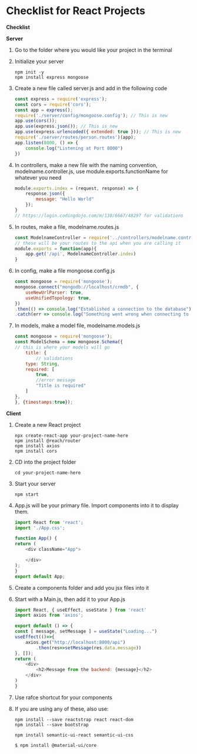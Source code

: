 # Checklist for React Projects

**Checklist**

**Server**
1. Go to the folder where you would like your project in the terminal
1. Initialize your server
    ```
    npm init -y
    npm install express mongoose
    ```
1. Create a new file called server.js and add in the following code
    ```js
    const express = require('express');
    const cors = require('cors');
    const app = express();
    require('./server/config/mongoose.config'); // This is new
    app.use(cors());
    app.use(express.json()); // This is new
    app.use(express.urlencoded({ extended: true })); // This is new
    require('./server/routes/person.routes')(app);
    app.listen(8000, () => {
        console.log("Listening at Port 8000")
    })
    ```
1. In controllers, make a new file with the naming convention, modelname.controller.js, use module.exports.functionName for whatever you need 
    ```js
    module.exports.index = (request, response) => {
        response.json({
            message: "Hello World"
        });
    }
    // https://login.codingdojo.com/m/130/6667/48297 for validations
    ```
1. In routes, make a file, modelname.routes.js
    ```js
    const ModelnameController = require('../controllers/modelname.controller');
    // these will be your routes to the api when you are calling it
    module.exports = function(app){
        app.get('/api', ModelnameController.index)
    }
    ```
1. In config, make a file mongoose.config.js
    ```js
    const mongoose = require('mongoose');
    mongoose.connect("mongodb://localhost/crmdb", {
        useNewUrlParser: true,
        useUnifiedTopology: true,
    })
    .then(() => console.log("Established a connection to the database"))
    .catch(err => console.log("Something went wrong when connecting to the database", err));
    ```

1. In models, make a model file, modelname.models.js
    ```js
    const mongoose = require('mongoose');
    const ModelSchema = new mongoose.Schema({
    // this is where your models will go 
        title: {
            // validations 
        type: String,
        required: [
            true,
            //error message
            "Title is required"
        ]
    },
    }, {timestamps:true});
    ```

**Client**
1. Create a new React project
    ```
    npx create-react-app your-project-name-here
    npm install @reach/router
    npm install axios
    npm install cors
    ```
1.  CD into the project folder
    ```
    cd your-project-name-here
    ```
1.  Start your server
    ```
    npm start
    ```
1. App.js will be your primary file. Import components into it to display them. 
    ```js
    import React from 'react';
    import './App.css';
    
    function App() {
    return (
        <div className="App">

        </div>
    );
    }
    export default App;
    ```
1. Create a components folder and add you jsx files into it
1. Start with a Main.js, then add it to your App.js
    ```js
    import React, { useEffect, useState } from 'react'
    import axios from 'axios';
    
    export default () => {
    const [ message, setMessage ] = useState("Loading...")
    useEffect(()=>{
        axios.get("http://localhost:8000/api")
            .then(res=>setMessage(res.data.message))       
    }, []);
    return (
        <div>
            <h2>Message from the backend: {message}</h2>
        </div>
    )
    }
    ```

1. Use rafce shortcut for your components
1. If you are using any of these, also use:
    ```
    npm install --save reactstrap react react-dom
    npm install --save bootstrap
    
    npm install semantic-ui-react semantic-ui-css

    $ npm install @material-ui/core

    ```




